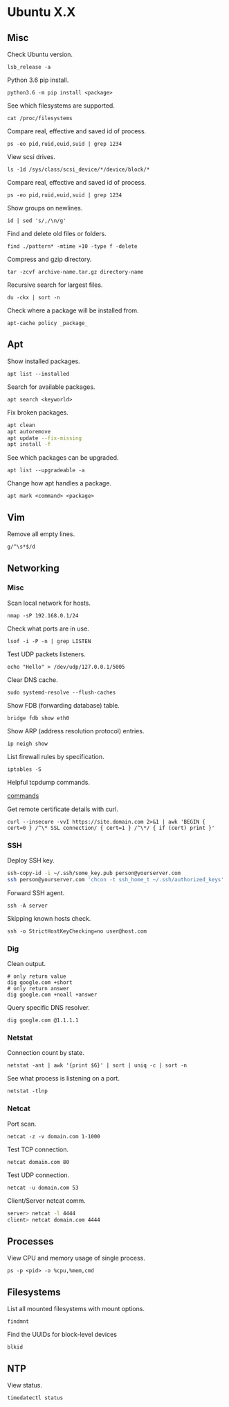 # Ubuntu X.X
## Misc
Check Ubuntu version.

`lsb_release -a`

Python 3.6 pip install.

`python3.6 -m pip install <package>`

See which filesystems are supported.

`cat /proc/filesystems`

Compare real, effective and saved id of process.

`ps -eo pid,ruid,euid,suid | grep 1234`

View scsi drives.

`ls -1d /sys/class/scsi_device/*/device/block/*`

Compare real, effective and saved id of process.

`ps -eo pid,ruid,euid,suid | grep 1234`

Show groups on newlines.

`id | sed 's/,/\n/g'`

Find and delete old files or folders.

`find ./pattern* -mtime +10 -type f -delete`

Compress and gzip directory.

`tar -zcvf archive-name.tar.gz directory-name`

Recursive search for largest files.

`du -ckx | sort -n`

Check where a package will be installed from.

`apt-cache policy _package_`

## Apt
Show installed packages.

`apt list --installed`

Search for available packages.

`apt search <keyworld>`

Fix broken packages.

```bash
apt clean
apt autoremove
apt update --fix-missing
apt install -f
```

See which packages can be upgraded.

`apt list --upgradeable -a`

Change how apt handles a package.

`apt mark <command> <package>`

## Vim
Remove all empty lines.

`g/^\s*$/d`

## Networking
###  Misc
Scan local network for hosts.

`nmap -sP 192.168.0.1/24`

Check what ports are in use.

`lsof -i -P -n | grep LISTEN`

Test UDP packets listeners.

`echo "Hello" > /dev/udp/127.0.0.1/5005`

Clear DNS cache.

`sudo systemd-resolve --flush-caches`

Show FDB (forwarding database) table.

`bridge fdb show eth0`

Show ARP (address resolution protocol) entries.

`ip neigh show`

List firewall rules by specification.

`iptables -S`

Helpful tcpdump commands.

<a href="https://hackertarget.com/tcpdump-examples/">commands</a>

Get remote certificate details with curl.

`curl --insecure -vvI https://site.domain.com 2>&1 | awk 'BEGIN { cert=0 } /^\* SSL connection/ { cert=1 } /^\*/ { if (cert) print }'`

### SSH
Deploy SSH key.

```bash
ssh-copy-id -i ~/.ssh/some_key.pub person@yourserver.com
ssh person@yourserver.com 'chcon -t ssh_home_t ~/.ssh/authorized_keys'
```

Forward SSH agent.

`ssh -A server`

Skipping known hosts check.

`ssh -o StrictHostKeyChecking=no user@host.com`

### Dig
Clean output.
 
 ```
# only return value
dig google.com +short
# only return answer
dig google.com +noall +answer
```

Query specific DNS resolver.

`dig google.com @1.1.1.1`

### Netstat
Connection count by state.

`netstat -ant | awk '{print $6}' | sort | uniq -c | sort -n`

See what process is listening on a port.

`netstat -tlnp`

### Netcat
Port scan.

`netcat -z -v domain.com 1-1000`

Test TCP connection.

`netcat domain.com 80`

Test UDP connection.

`netcat -u domain.com 53`

Client/Server netcat comm.

```bash
server> netcat -l 4444
client> netcat domain.com 4444
```

## Processes
View CPU and memory usage of single process.

`ps -p <pid> -o %cpu,%mem,cmd`

## Filesystems
List all mounted filesystems with mount options.

`findmnt`

Find the UUIDs for block-level devices

`blkid`

## NTP
View status.

`timedatectl status`
